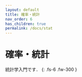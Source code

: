 ```yaml
---
layout: default
title: 確率・統計
nav_order: 6
has_children: true
permalink: /docs/stat
---
```


# 確率・統計

統計学入門です．
{: .fs-6 .fw-300 }
